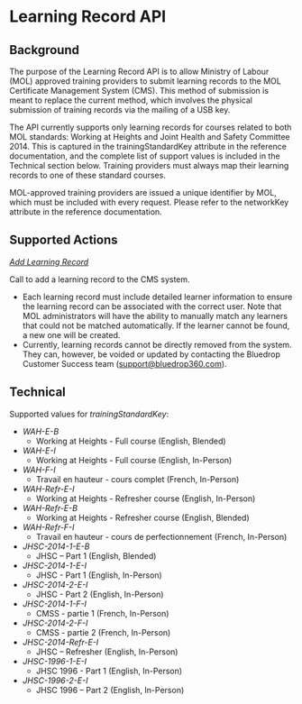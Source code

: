 # Learning Record API

## Background

The purpose of the Learning Record API is to allow Ministry of Labour (MOL) approved training providers to submit learning records to the MOL Certificate Management System (CMS). This method of submission is meant to replace the current method, which involves the physical submission of training records via the mailing of a USB key.

The API currently supports only learning records for courses related to both MOL standards: Working at Heights and Joint Health and Safety Committee 2014. This is captured in the trainingStandardKey attribute in the reference documentation, and the complete list of support values is included in the Technical section below. Training providers must always map their learning records to one of these standard courses.

MOL-approved training providers are issued a unique identifier by MOL, which must be included with every request. Please refer to the networkKey attribute in the reference documentation.

## Supported Actions

[*Add Learning Record*](https://blnnetworkdraft.docs.apiary.io/#reference/learning-records/add-learning-record/add-a-learning-record)

Call to add a learning record to the CMS system.

- Each learning record must include detailed learner information to ensure the learning record can be associated with the correct user. Note that MOL administrators will have the ability to manually match any learners that could not be matched automatically. If the learner cannot be found, a new one will be created.
- Currently, learning records cannot be directly removed from the system. They can, however, be voided or updated by contacting the Bluedrop Customer Success team (support@bluedrop360.com).

## Technical

Supported values for *trainingStandardKey*:

- *WAH-E-B*
	- Working at Heights - Full course (English, Blended)  
- *WAH-E-I*  
	- Working at Heights - Full course (English, In-Person)  
- *WAH-F-I* 
	- Travail en hauteur - cours complet (French, In-Person)
- *WAH-Refr-E-I*
	- Working at Heights - Refresher course (English, In-Person)  
- *WAH-Refr-E-B*
	- Working at Heights - Refresher course (English, Blended)  
- *WAH-Refr-F-I*
	- Travail en hauteur - cours de perfectionnement (French, In-Person) 
- *JHSC-2014-1-E-B*
	- JHSC – Part 1 (English, Blended)
- *JHSC-2014-1-E-I*
	- JHSC - Part 1 (English, In-Person)
- *JHSC-2014-2-E-I*
	- JHSC - Part 2 (English, In-Person) 
- *JHSC-2014-1-F-I*
	- CMSS - partie 1 (French, In-Person) 
- *JHSC-2014-2-F-I*
	- CMSS - partie 2 (French, In-Person) 
- *JHSC-2014-Refr-E-I*
	- JHSC – Refresher (English, In-Person) 
- *JHSC-1996-1-E-I*
	- JHSC 1996 - Part 1 (English, In-Person) 
- *JHSC-1996-2-E-I*
	- JHSC 1996 – Part 2 (English, In-Person)






